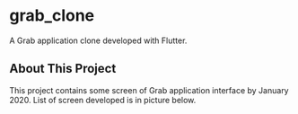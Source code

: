 # grab_clone

A Grab application clone developed with Flutter.


## About This Project

This project contains some screen of Grab application interface by January 2020. List of screen developed is in picture below.
